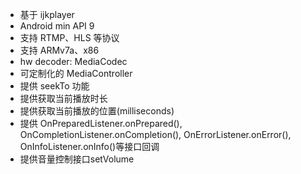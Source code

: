 * 基于 ijkplayer
* Android min API 9
* 支持 RTMP、HLS 等协议
* 支持 ARMv7a、x86
* hw decoder: MediaCodec
* 可定制化的 MediaController
* 提供 seekTo 功能
* 提供获取当前播放时长
* 提供获取当前播放的位置(milliseconds)
* 提供 OnPreparedListener.onPrepared(), OnCompletionListener.onCompletion(), OnErrorListener.onError(), OnInfoListener.onInfo()等接口回调
* 提供音量控制接口setVolume
